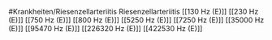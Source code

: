 #Krankheiten/Riesenzellarteriitis
Riesenzellarteriitis
[[130 Hz (E)]]
[[230 Hz (E)]]
[[750 Hz (E)]]
[[800 Hz (E)]]
[[5250 Hz (E)]]
[[7250 Hz (E)]]
[[35000 Hz (E)]]
[[95470 Hz (E)]]
[[226320 Hz (E)]]
[[422530 Hz (E)]]